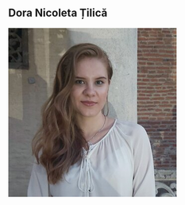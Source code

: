 
## Dora Nicoleta Țilică
![Image of me](https://github.com/DoraNicole/dora.tilica.lab1/blob/gh-pages/rsz_118580943_2810962529182198_28051842302484591_o.jpg)
